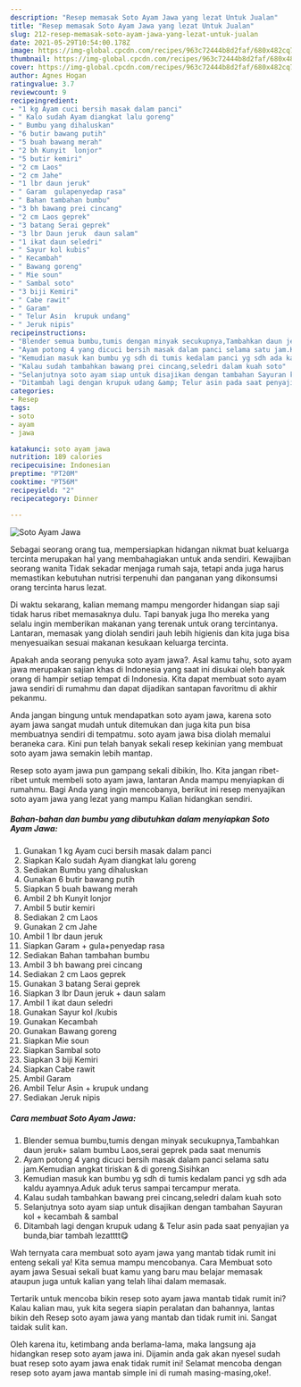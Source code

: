 ```yaml
---
description: "Resep memasak Soto Ayam Jawa yang lezat Untuk Jualan"
title: "Resep memasak Soto Ayam Jawa yang lezat Untuk Jualan"
slug: 212-resep-memasak-soto-ayam-jawa-yang-lezat-untuk-jualan
date: 2021-05-29T10:54:00.178Z
image: https://img-global.cpcdn.com/recipes/963c72444b8d2faf/680x482cq70/soto-ayam-jawa-foto-resep-utama.jpg
thumbnail: https://img-global.cpcdn.com/recipes/963c72444b8d2faf/680x482cq70/soto-ayam-jawa-foto-resep-utama.jpg
cover: https://img-global.cpcdn.com/recipes/963c72444b8d2faf/680x482cq70/soto-ayam-jawa-foto-resep-utama.jpg
author: Agnes Hogan
ratingvalue: 3.7
reviewcount: 9
recipeingredient:
- "1 kg Ayam cuci bersih masak dalam panci"
- " Kalo sudah Ayam diangkat lalu goreng"
- " Bumbu yang dihaluskan"
- "6 butir bawang putih"
- "5 buah bawang merah"
- "2 bh Kunyit  lonjor"
- "5 butir kemiri"
- "2 cm Laos"
- "2 cm Jahe"
- "1 lbr daun jeruk"
- " Garam  gulapenyedap rasa"
- " Bahan tambahan bumbu"
- "3 bh bawang prei cincang"
- "2 cm Laos geprek"
- "3 batang Serai geprek"
- "3 lbr Daun jeruk  daun salam"
- "1 ikat daun seledri"
- " Sayur kol kubis"
- " Kecambah"
- " Bawang goreng"
- " Mie soun"
- " Sambal soto"
- "3 biji Kemiri"
- " Cabe rawit"
- " Garam"
- " Telur Asin  krupuk undang"
- " Jeruk nipis"
recipeinstructions:
- "Blender semua bumbu,tumis dengan minyak secukupnya,Tambahkan daun jeruk+ salam bumbu Laos,serai geprek pada saat menumis"
- "Ayam potong 4 yang dicuci bersih masak dalam panci selama satu jam.Kemudian angkat tiriskan &amp; di goreng.Sisihkan"
- "Kemudian masuk kan bumbu yg sdh di tumis kedalam panci yg sdh ada kaldu ayamnya.Aduk aduk terus sampai tercampur merata."
- "Kalau sudah tambahkan bawang prei cincang,seledri dalam kuah soto"
- "Selanjutnya soto ayam siap untuk disajikan dengan tambahan Sayuran kol + kecambah &amp; sambal"
- "Ditambah lagi dengan krupuk udang &amp; Telur asin pada saat penyajian ya bunda,biar tambah lezatttt😋"
categories:
- Resep
tags:
- soto
- ayam
- jawa

katakunci: soto ayam jawa 
nutrition: 189 calories
recipecuisine: Indonesian
preptime: "PT20M"
cooktime: "PT56M"
recipeyield: "2"
recipecategory: Dinner

---
```



![Soto Ayam Jawa](https://img-global.cpcdn.com/recipes/963c72444b8d2faf/680x482cq70/soto-ayam-jawa-foto-resep-utama.jpg)

Sebagai seorang orang tua, mempersiapkan hidangan nikmat buat keluarga tercinta merupakan hal yang membahagiakan untuk anda sendiri. Kewajiban seorang  wanita Tidak sekadar menjaga rumah saja, tetapi anda juga harus memastikan kebutuhan nutrisi terpenuhi dan panganan yang dikonsumsi orang tercinta harus lezat.

Di waktu  sekarang, kalian memang mampu mengorder hidangan siap saji tidak harus ribet memasaknya dulu. Tapi banyak juga lho mereka yang selalu ingin memberikan makanan yang terenak untuk orang tercintanya. Lantaran, memasak yang diolah sendiri jauh lebih higienis dan kita juga bisa menyesuaikan sesuai makanan kesukaan keluarga tercinta. 



Apakah anda seorang penyuka soto ayam jawa?. Asal kamu tahu, soto ayam jawa merupakan sajian khas di Indonesia yang saat ini disukai oleh banyak orang di hampir setiap tempat di Indonesia. Kita dapat membuat soto ayam jawa sendiri di rumahmu dan dapat dijadikan santapan favoritmu di akhir pekanmu.

Anda jangan bingung untuk mendapatkan soto ayam jawa, karena soto ayam jawa sangat mudah untuk ditemukan dan juga kita pun bisa membuatnya sendiri di tempatmu. soto ayam jawa bisa diolah memalui beraneka cara. Kini pun telah banyak sekali resep kekinian yang membuat soto ayam jawa semakin lebih mantap.

Resep soto ayam jawa pun gampang sekali dibikin, lho. Kita jangan ribet-ribet untuk membeli soto ayam jawa, lantaran Anda mampu menyiapkan di rumahmu. Bagi Anda yang ingin mencobanya, berikut ini resep menyajikan soto ayam jawa yang lezat yang mampu Kalian hidangkan sendiri.

<!--inarticleads1-->

##### Bahan-bahan dan bumbu yang dibutuhkan dalam menyiapkan Soto Ayam Jawa:

1. Gunakan 1 kg Ayam cuci bersih masak dalam panci
1. Siapkan  Kalo sudah Ayam diangkat lalu goreng
1. Sediakan  Bumbu yang dihaluskan
1. Gunakan 6 butir bawang putih
1. Siapkan 5 buah bawang merah
1. Ambil 2 bh Kunyit  lonjor
1. Ambil 5 butir kemiri
1. Sediakan 2 cm Laos
1. Gunakan 2 cm Jahe
1. Ambil 1 lbr daun jeruk
1. Siapkan  Garam + gula+penyedap rasa
1. Sediakan  Bahan tambahan bumbu
1. Ambil 3 bh bawang prei cincang
1. Sediakan 2 cm Laos geprek
1. Gunakan 3 batang Serai geprek
1. Siapkan 3 lbr Daun jeruk + daun salam
1. Ambil 1 ikat daun seledri
1. Gunakan  Sayur kol /kubis
1. Gunakan  Kecambah
1. Gunakan  Bawang goreng
1. Siapkan  Mie soun
1. Siapkan  Sambal soto
1. Siapkan 3 biji Kemiri
1. Siapkan  Cabe rawit
1. Ambil  Garam
1. Ambil  Telur Asin + krupuk undang
1. Sediakan  Jeruk nipis




<!--inarticleads2-->

##### Cara membuat Soto Ayam Jawa:

1. Blender semua bumbu,tumis dengan minyak secukupnya,Tambahkan daun jeruk+ salam bumbu Laos,serai geprek pada saat menumis
1. Ayam potong 4 yang dicuci bersih masak dalam panci selama satu jam.Kemudian angkat tiriskan &amp; di goreng.Sisihkan
1. Kemudian masuk kan bumbu yg sdh di tumis kedalam panci yg sdh ada kaldu ayamnya.Aduk aduk terus sampai tercampur merata.
1. Kalau sudah tambahkan bawang prei cincang,seledri dalam kuah soto
1. Selanjutnya soto ayam siap untuk disajikan dengan tambahan Sayuran kol + kecambah &amp; sambal
1. Ditambah lagi dengan krupuk udang &amp; Telur asin pada saat penyajian ya bunda,biar tambah lezatttt😋




Wah ternyata cara membuat soto ayam jawa yang mantab tidak rumit ini enteng sekali ya! Kita semua mampu mencobanya. Cara Membuat soto ayam jawa Sesuai sekali buat kamu yang baru mau belajar memasak ataupun juga untuk kalian yang telah lihai dalam memasak.

Tertarik untuk mencoba bikin resep soto ayam jawa mantab tidak rumit ini? Kalau kalian mau, yuk kita segera siapin peralatan dan bahannya, lantas bikin deh Resep soto ayam jawa yang mantab dan tidak rumit ini. Sangat taidak sulit kan. 

Oleh karena itu, ketimbang anda berlama-lama, maka langsung aja hidangkan resep soto ayam jawa ini. Dijamin anda gak akan nyesel sudah buat resep soto ayam jawa enak tidak rumit ini! Selamat mencoba dengan resep soto ayam jawa mantab simple ini di rumah masing-masing,oke!.

